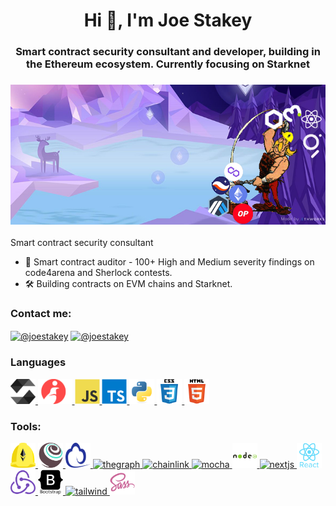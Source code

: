 <h1 align="center">Hi 👋, I'm Joe Stakey</h1>
<h3 align="center">Smart contract security consultant and developer, building in the Ethereum ecosystem. Currently focusing on Starknet</h3>
<h3 align="center">
<img src="assets/background.png" /> </h3>

<p align="left"> Smart contract security consultant </p>

- 🌱 Smart contract auditor - 100+ High and Medium severity findings on code4arena and Sherlock contests.
- 🛠 Building contracts on EVM chains and Starknet.



<h3 align="left">Contact me:</h3>
<p align="left">
<a href="https://twitter.com/@joestakey" target="blank"><img align="center" src="https://raw.githubusercontent.com/rahuldkjain/github-profile-readme-generator/master/src/images/icons/Social/twitter.svg" alt="@joestakey" height="30" width="40" /></a>
<a href="https://medium.com/@joestakey" target="blank"><img align="center" src="https://raw.githubusercontent.com/rahuldkjain/github-profile-readme-generator/master/src/images/icons/Social/medium.svg" alt="@joestakey" height="30" width="40" /></a>
</p>

<h3 align="left">Languages</h3>
<p align="left"> <a href="https://docs.soliditylang.org" target="_blank" rel="noreferrer"> <img src="https://raw.githubusercontent.com/joestakey/joestakey/main/assets/solidity.svg" alt="solidity" width="40" height="40"/> </a><a href="https://www.cairo-lang.org/" target="_blank" rel="noreferrer"> <img src="https://raw.githubusercontent.com/joestakey/joestakey/main/assets/cairo.png" alt="cairo"  height="40"/> </a><a href="https://developer.mozilla.org/en-US/docs/Web/JavaScript" target="_blank" rel="noreferrer"> <img src="https://raw.githubusercontent.com/devicons/devicon/master/icons/javascript/javascript-original.svg" alt="javascript" width="40" height="40"/> </a> <a href="https://www.typescriptlang.org/" target="_blank" rel="noreferrer"> <img src="https://raw.githubusercontent.com/devicons/devicon/master/icons/typescript/typescript-original.svg" alt="typescript" width="40" height="40"/> </a> <a href="https://www.python.org" target="_blank" rel="noreferrer"> <img src="https://raw.githubusercontent.com/devicons/devicon/master/icons/python/python-original.svg" alt="python" width="40" height="40"/> </a>  <a href="https://www.w3schools.com/css/" target="_blank" rel="noreferrer"> <img src="https://raw.githubusercontent.com/devicons/devicon/master/icons/css3/css3-original-wordmark.svg" alt="css3" width="40" height="40"/> </a> <a href="https://www.w3.org/html/" target="_blank" rel="noreferrer"> <img src="https://raw.githubusercontent.com/devicons/devicon/master/icons/html5/html5-original-wordmark.svg" alt="html5" width="40" height="40"/> </a> </p>
<h3 align="left">Tools:</h3>
<p align="left"> <a href="https://hardhat.org/" target="_blank" rel="noreferrer"> <img src="https://raw.githubusercontent.com/joestakey/joestakey/main/assets/hardhat.svg" alt="hardhat" width="40" height="40"/> </a><a href="https://trufflesuite.com/" target="_blank" rel="noreferrer"> <img src="https://raw.githubusercontent.com/joestakey/joestakey/main/assets/truffle.svg" alt="truffle" width="40" height="40"/> </a><a href="https://docs.ethers.io/v5/" target="_blank" rel="noreferrer"> <img src="https://raw.githubusercontent.com/joestakey/joestakey/main/assets/ethers.svg" alt="ethers" width="40" height="40"/> </a><a href="https://thegraph.com/en/" target="_blank" rel="noreferrer"> <img src="https://cryptologos.cc/logos/the-graph-grt-logo.svg?v=022" alt="thegraph" width="40" height="40"/> </a><a href="https://chain.link" target="_blank" rel="noreferrer"> <img src="https://cryptologos.cc/logos/chainlink-link-logo.svg?v=022" alt="chainlink" width="40" height="40"/> </a><a href="https://mochajs.org" target="_blank" rel="noreferrer"> <img src="https://www.vectorlogo.zone/logos/mochajs/mochajs-icon.svg" alt="mocha" width="40" height="40"/> </a> <a href="https://nodejs.org" target="_blank" rel="noreferrer"> <img src="https://raw.githubusercontent.com/devicons/devicon/master/icons/nodejs/nodejs-original-wordmark.svg" alt="nodejs" width="40" height="40"/> </a><a href="https://nextjs.org/" target="_blank" rel="noreferrer"> <img src="https://cdn.worldvectorlogo.com/logos/nextjs-2.svg" alt="nextjs" width="40" height="40"/> </a> <a href="https://reactjs.org/" target="_blank" rel="noreferrer"> <img src="https://raw.githubusercontent.com/devicons/devicon/master/icons/react/react-original-wordmark.svg" alt="react" width="40" height="40"/> </a> <a href="https://redux.js.org" target="_blank" rel="noreferrer"> <img src="https://raw.githubusercontent.com/devicons/devicon/master/icons/redux/redux-original.svg" alt="redux" width="40" height="40"/> </a><a href="https://getbootstrap.com" target="_blank" rel="noreferrer"> <img src="https://raw.githubusercontent.com/devicons/devicon/master/icons/bootstrap/bootstrap-plain-wordmark.svg" alt="bootstrap" width="40" height="40"/> </a>  <a href="https://tailwindcss.com/" target="_blank" rel="noreferrer"> <img src="https://www.vectorlogo.zone/logos/tailwindcss/tailwindcss-icon.svg" alt="tailwind" width="40" height="40"/> </a>  <a href="https://sass-lang.com" target="_blank" rel="noreferrer"> <img src="https://raw.githubusercontent.com/devicons/devicon/master/icons/sass/sass-original.svg" alt="sass" width="40" height="40"/> </a> </p>



